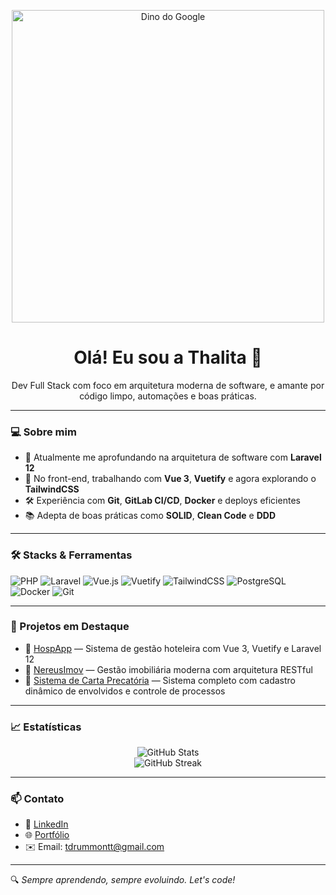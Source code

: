 <p align="center">
  <img src="https://media.giphy.com/media/XfQKkMrEdcB8A/giphy.gif" alt="Dino do Google" width="500"/>
</p>

<h1 align="center">Olá! Eu sou a Thalita 👋</h1>

<p align="center">
  Dev Full Stack com foco em arquitetura moderna de software, e amante por código limpo, automações e boas práticas.
</p>

---

### 💻 Sobre mim

- 🚀 Atualmente me aprofundando na arquitetura de software com **Laravel 12**
- 🎨 No front-end, trabalhando com **Vue 3**, **Vuetify** e agora explorando o **TailwindCSS**
- 🛠️ Experiência com **Git**, **GitLab CI/CD**, **Docker** e deploys eficientes
- 📚 Adepta de boas práticas como **SOLID**, **Clean Code** e **DDD**

---

### 🛠️ Stacks & Ferramentas

![PHP](https://img.shields.io/badge/-PHP-777BB4?style=flat&logo=php&logoColor=white)
![Laravel](https://img.shields.io/badge/-Laravel-E34F26?style=flat&logo=laravel&logoColor=white)
![Vue.js](https://img.shields.io/badge/-Vue.js-4FC08D?style=flat&logo=vue.js&logoColor=white)
![Vuetify](https://img.shields.io/badge/-Vuetify-1867C0?style=flat&logo=vuetify&logoColor=white)
![TailwindCSS](https://img.shields.io/badge/-TailwindCSS-06B6D4?style=flat&logo=tailwind-css&logoColor=white)
![PostgreSQL](https://img.shields.io/badge/-PostgreSQL-336791?style=flat&logo=postgresql&logoColor=white)
![Docker](https://img.shields.io/badge/-Docker-2496ED?style=flat&logo=docker&logoColor=white)
![Git](https://img.shields.io/badge/-Git-F05032?style=flat&logo=git&logoColor=white)

---

### 🧪 Projetos em Destaque

- 🔗 [HospApp](https://github.com/seu-user/hospapp) — Sistema de gestão hoteleira com Vue 3, Vuetify e Laravel 12  
- 🔗 [NereusImov](https://github.com/seu-user/nereusimov) — Gestão imobiliária moderna com arquitetura RESTful  
- 🔗 [Sistema de Carta Precatória](https://github.com/seu-user/hermes) — Sistema completo com cadastro dinâmico de envolvidos e controle de processos

---

### 📈 Estatísticas

<p align="center">
  <img src="https://github-readme-stats.vercel.app/api?username=seu-user&show_icons=true&theme=dracula" alt="GitHub Stats" />
  <br/>
  <img src="https://github-readme-streak-stats.herokuapp.com/?user=seu-user&theme=dracula" alt="GitHub Streak" />
</p>

---

### 📫 Contato

- 💼 [LinkedIn](https://www.linkedin.com/in/thalita-s-costa/)
- 🌐 [Portfólio](https://tdrummont.github.io/portifolio/#/)
- ✉️ Email: tdrummontt@gmail.com

---

🔍 _Sempre aprendendo, sempre evoluindo. Let's code!_
